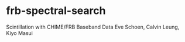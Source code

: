 # frb-spectral-search
Scintillation with CHIME/FRB Baseband Data
Eve Schoen, Calvin Leung, Kiyo Masui
